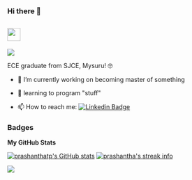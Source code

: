 ### Hi there 👋 

<!--
**PrashanthaTP/PrashanthaTP** is a ✨ _special_ ✨ repository because its `README.md` (this file) appears on your GitHub profile.-->


<h2 align="Left"><img src="https://media.giphy.com/media/WUlplcMpOCEmTGBtBW/giphy.gif" width="30"></h3>

![](https://komarev.com/ghpvc/?username=PrashanthaTP&color=blue)
<!--
[![HitCount](http://hits.dwyl.com/PrashanthaTP/PrashanthaTP.svg)](http://hits.dwyl.com/PrashanthaTP/PrashanthaTP)
-->

ECE graduate from SJCE, Mysuru! 🤓

- 🔭 I’m currently working on becoming master of something 
<!--
- 🤔 I’m looking for help in learning about AI, Web Development
-->
- 🚀 learning to program "stuff"

- 📫 How to reach me:     [![Linkedin Badge](https://img.shields.io/badge/-LinkedIn-blue?style=flat-square&logo=Linkedin&logoColor=white&link=https://www.linkedin.com/in/prashantha-t-p-2866731aa/)](https://www.linkedin.com/in/prashantha-t-p-2866731aa/) 

<!--
- ⚡ Fun fact: Jack of all trades , Master of None ! 
-->
<!--
### Some stats 
-->

<!-- <a href="https://github.com/anuraghazra/github-readme-stats"> -->
<!--
  <img align="center" src="https://github-readme-stats-git-masterrstaa-rickstaa.vercel.app/api?username=prashanthatp&show_icons=true&theme=dark" />
  -->
<!-- </a> -->

<!-- <a href="https://github.com/prashanthatp/prashanthatp"> -->
<!--
  <img align="center" src="https://github-readme-stats-git-masterrstaa-rickstaa.vercel.app/api/top-langs/?username=prashanthatp&layout=compact&theme=dark" />
  -->
<!-- </a> -->


### Badges

<b>My GitHub Stats</b>

<a href="http://www.github.com/prashanthatp"><img src="https://github-readme-stats.vercel.app/api?username=prashanthatp&theme=vue-dark&show_icons=true&hide_border=true&count_private=true" alt="prashanthatp's GitHub stats" /></a>
<a href="http://www.github.com/prashanthatp"><img src="https://github-readme-streak-stats.herokuapp.com/?user=prashanthatp&theme=vue-dark&hide_border=true" alt="prashantha's streak info"/></a>

<!--
<a href="http://www.github.com/prashanthatp"><img src="https://github-readme-activity-graph.cyclic.app/graph?username=prashanthatp&bg_color=0f172a&color=ffffff&line=10b981&point=ffffff&area_color=0f172a&area=true&hide_border=true&custom_title=GitHub%20Commits%20Graph" alt="GitHub Commits Graph" /></a>
-->

<img align="center" src="https://github-readme-stats.vercel.app/api/top-langs/?username=prashanthatp&theme=vue-dark&show_icons=true&hide_border=true&layout=compact" />
